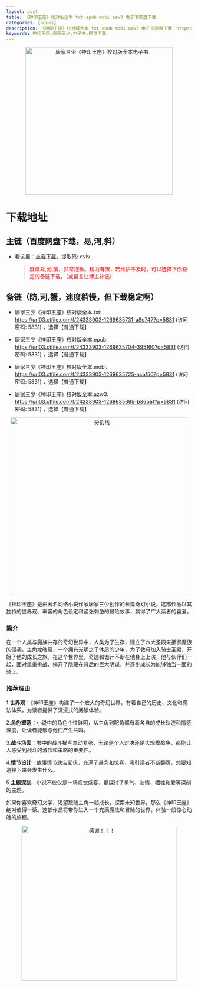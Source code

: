 ```yaml
---
layout: post
title: 《神印王座》校对版全本 txt epub mobi azw3 电子书网盘下载
categories: [books]
description: 《神印王座》校对版全本 txt epub mobi azw3 电子书网盘下载：https://qweree.cn/index.php/375/
keywords: 神印王座,唐家三少,电子书,网盘下载
---
```


<div align="center"><img src="https://pic.imgdb.cn/item/66656a205e6d1bfa05aa9c14.jpg" alt="唐家三少《神印王座》校对版全本电子书" width="400px" height="auto"></div>

# 下载地址

## 主链（百度网盘下载，易,河,斜）

- 看这里：[点我下载](https://pan.baidu.com/s/1qZRtufNxueSwGGkzsLIB5A?pwd=dvlv)，提取码: dvlv

  > <p style="color:red" >度盘易,河,蟹，非常抱歉。精力有限，若维护不及时，可以选择下面稳定的备链下载。（或留言让博主补链）</p>

## 备链（防,河,蟹，速度稍慢，但下载稳定啊）

- 唐家三少《神印王座》校对版全本.txt: <https://url03.ctfile.com/f/24333903-1269635731-a8c747?p=5831> (访问密码: 5831) ，选择【普通下载】

- 唐家三少《神印王座》校对版全本.epub: <https://url03.ctfile.com/f/24333903-1269635704-395160?p=5831> (访问密码: 5831) ，选择【普通下载】

- 唐家三少《神印王座》校对版全本.mobi: <https://url03.ctfile.com/f/24333903-1269635725-acaf50?p=5831> (访问密码: 5831) ，选择【普通下载】

- 唐家三少《神印王座》校对版全本.azw3: <https://url03.ctfile.com/f/24333903-1269635695-b86b5f?p=5831> (访问密码: 5831) ，选择【普通下载】

<div align="center"><img src="https://pic.imgdb.cn/item/6612476468eb935713c85291.gif" alt="分割线" width="480px" height="auto"/></div>

《神印王座》是由著名网络小说作家唐家三少创作的长篇奇幻小说。这部作品以其独特的世界观、丰富的角色设定和紧张刺激的冒险故事，赢得了广大读者的喜爱。

### 简介

在一个人类与魔族共存的奇幻世界中，人类为了生存，建立了六大圣殿来抵御魔族的侵袭。主角龙皓晨，一个拥有光明之子体质的少年，为了救母加入骑士圣殿，开始了他的成长之旅。在这个世界里，奇迹和诡计不断在他身上上演，他与伙伴们一起，面对重重挑战，揭开了隐藏在背后的巨大阴谋，并逐步成长为能够独当一面的骑士。

### 推荐理由

1.**世界观**：《神印王座》构建了一个宏大的奇幻世界，有着自己的历史、文化和魔法体系，为读者提供了沉浸式的阅读体验。

2.**角色塑造**：小说中的角色个性鲜明，从主角到配角都有着各自的成长轨迹和情感深度，让读者能够与他们产生共鸣。

3.**战斗场面**：书中的战斗描写生动紧张，无论是个人对决还是大规模战争，都能让人感受到战斗的激烈和策略的重要性。

4.**情节设计**：故事情节跌宕起伏，充满了悬念和惊喜，吸引读者不断翻页，想要知道接下来会发生什么。

5.**主题深刻**：小说不仅仅是一场视觉盛宴，更探讨了勇气、友情、牺牲和爱等深刻的主题。

如果你喜欢奇幻文学，渴望跟随主角一起成长，探索未知世界，那么《神印王座》绝对值得一读。这部作品将带你进入一个充满魔法和冒险的世界，体验一段惊心动魄的旅程。

<div align="center"><img src="https://pic.imgdb.cn/item/661246bf68eb935713c7f81c.gif" alt="感谢！！！" width="420px" height="auto"/></div>
